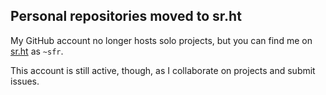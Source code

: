 ## Personal repositories moved to sr.ht
My GitHub account no longer hosts solo projects, but you can find me on [sr.ht](https://sourcehut.org) as `~sfr`.

This account is still active, though, as I collaborate on projects and submit issues.
